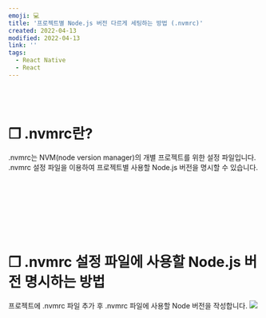 ```yaml
---
emoji: 💻
title: '프로젝트별 Node.js 버전 다르게 세팅하는 방법 (.nvmrc)'
created: 2022-04-13
modified: 2022-04-13
link: ''
tags:
  - React Native
  - React
---
```

<br></br>



# **❐ .nvmrc란?**
.nvmrc는 NVM(node version manager)의 개별 프로젝트를 위한 설정 파일입니다.  
.nvmrc 설정 파일을 이용하여 프로젝트별 사용할 Node.js 버전을 명시할 수 있습니다.
<br></br><br></br><br></br><br></br>



# **❐ .nvmrc 설정 파일에 사용할 Node.js 버전 명시하는 방법**
프로젝트에 .nvmrc 파일 추가 후 .nvmrc 파일에 사용할 Node 버전을 작성합니다.
![](/assets/react-native-nvmrc.png)  
<br></br><br></br>
